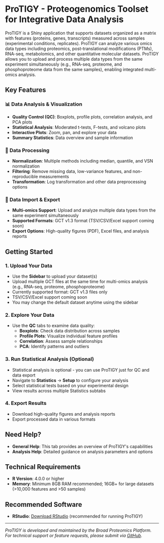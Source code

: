 # ProTIGY - Proteogenomics Toolset for Integrative Data Analysis

ProTIGY is a Shiny application that supports datasets organized as a matrix with features (proteins, genes, transcripts) measured across samples (experimental conditions, replicates). ProTIGY can analyze various omics data types including proteomics, post-translational modifications (PTMs), RNA-seq, metabolomics, and other quantitative molecular datasets. ProTIGY allows you to upload and process multiple data types from the same experiment simultaneously (e.g., RNA-seq, proteome, and phosphoproteome data from the same samples), enabling integrated multi-omics analysis.

## Key Features

### 📊 **Data Analysis & Visualization**
- **Quality Control (QC)**: Boxplots, profile plots, correlation analysis, and PCA plots
- **Statistical Analysis**: Moderated t-tests, F-tests, and volcano plots
- **Interactive Plots**: Zoom, pan, and explore your data
- **Summary Statistics**: Data overview and sample information

### 🔧 **Data Processing**
- **Normalization**: Multiple methods including median, quantile, and VSN normalization
- **Filtering**: Remove missing data, low-variance features, and non-reproducible measurements
- **Transformation**: Log transformation and other data preprocessing options

### 📁 **Data Import & Export**
- **Multi-omics Support**: Upload and analyze multiple data types from the same experiment simultaneously
- **Supported Formats**: GCT v1.3 format (TSV/CSV/Excel support coming soon)
- **Export Options**: High-quality figures (PDF), Excel files, and analysis reports

## Getting Started

### 1. **Upload Your Data**
- Use the **Sidebar** to upload your dataset(s)
- Upload multiple GCT files at the same time for multi-omics analysis (e.g., RNA-seq, proteome, phosphoproteome)
- Currently supported format: GCT v1.3 files only
- TSV/CSV/Excel support coming soon
- You may change the default dataset anytime using the sidebar

### 2. **Explore Your Data**
- Use the **QC** tabs to examine data quality:
  - **Boxplots**: Check data distribution across samples
  - **Profile Plots**: Visualize individual feature profiles
  - **Correlation**: Assess sample relationships
  - **PCA**: Identify patterns and outliers

### 3. **Run Statistical Analysis** (Optional)
- Statistical analysis is optional - you can use ProTIGY just for QC and data export
- Navigate to **Statistics** → **Setup** to configure your analysis
- Select statistical tests based on your experimental design
- View results across multiple Statistics subtabs

### 4. **Export Results**
- Download high-quality figures and analysis reports
- Export processed data in various formats

## Need Help?

- **General Help**: This tab provides an overview of ProTIGY's capabilities
- **Analysis Help**: Detailed guidance on analysis parameters and options

## Technical Requirements

- **R Version**: 4.0.0 or higher
- **Memory**: Minimum 8GB RAM recommended; 16GB+ for large datasets (>10,000 features and >50 samples)

## Recommended Software

- **RStudio**: [Download RStudio](https://www.rstudio.com/products/rstudio/download/) (recommended for running ProTIGY)

---

*ProTIGY is developed and maintained by the Broad Proteomics Platform. For technical support or feature requests, please submit via [GitHub](https://github.com/broadinstitute/protigy-v2).*
